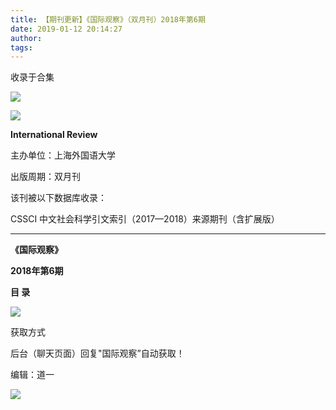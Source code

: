 ```yaml
---
title: 【期刊更新】《国际观察》（双月刊）2018年第6期
date: 2019-01-12 20:14:27
author: 
tags: 
---
```



收录于合集

![](/images/3394/2.gif)

  

![](/images/3394/3.png)

**International Review**

主办单位：上海外国语大学

出版周期：双月刊

该刊被以下数据库收录：

CSSCI 中文社会科学引文索引（2017—2018）来源期刊（含扩展版）

 ****

 **《国际观察》**

 **2018年第6期**

 **目 录**

  

![](/images/3394/4.png)

  

获取方式

后台（聊天页面）回复"国际观察”自动获取！

编辑：道一

![](/images/3394/5.gif)

